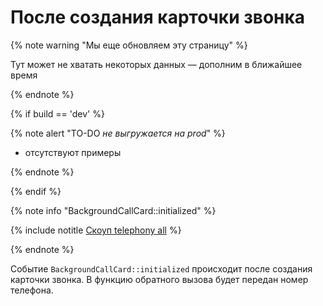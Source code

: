 # После создания карточки звонка

{% note warning "Мы еще обновляем эту страницу" %}

Тут может не хватать некоторых данных — дополним в ближайшее время

{% endnote %}

{% if build == 'dev' %}

{% note alert "TO-DO _не выгружается на prod_" %}

- отсутствуют примеры

{% endnote %}

{% endif %}

{% note info "BackgroundCallCard::initialized" %}

{% include notitle [Скоуп telephony all](../../../../telephony/_includes/scope-telephony-all.md) %}

{% endnote %}

Событие `BackgroundCallCard::initialized` происходит после создания карточки звонка. В функцию обратного вызова будет передан номер телефона.
